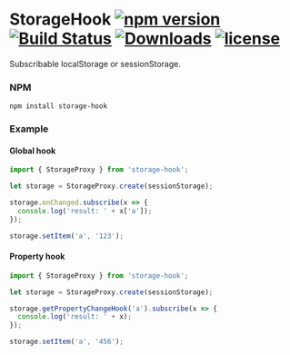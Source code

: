 # StorageHook [![npm version](https://badge.fury.io/js/storage-hook.svg)](https://badge.fury.io/js/storage-hook) [![Build Status](https://travis-ci.org/XuPeiYao/storage-hook.svg?branch=master)](https://travis-ci.org/XuPeiYao/storage-hook) [![Downloads](https://img.shields.io/npm/dm/storage-hook.svg)](https://www.npmjs.com/package/storage-hook) [![license](https://img.shields.io/github/license/xupeiyao/storageHook.svg)](https://github.com/XuPeiYao/storageHook/blob/master/LICENSE)

Subscribable localStorage or sessionStorage.

### NPM

`npm install storage-hook`

### Example

#### Global hook

```typescript
import { StorageProxy } from 'storage-hook';

let storage = StorageProxy.create(sessionStorage);

storage.onChanged.subscribe(x => {
  console.log('result: ' + x['a']);
});

storage.setItem('a', '123');
```

#### Property hook

```typescript
import { StorageProxy } from 'storage-hook';

let storage = StorageProxy.create(sessionStorage);

storage.getPropertyChangeHook('a').subscribe(x => {
  console.log('result: ' + x);
});

storage.setItem('a', '456');
```
